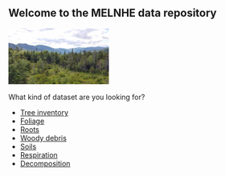 ## Welcome to the MELNHE data repository

<img src="whites.jpg" alt="drawing" width="200"/>

What kind of dataset are you looking for?
- [Tree inventory](tree_inventory_page.md)
- [Foliage](foliage_page.md)
- [Roots](roots_page.md)
- [Woody debris](woody_debris_page.md)
- [Soils](soils_page.md)
- [Respiration](respiration_page.md)
- [Decomposition](decomposition_page.md)

